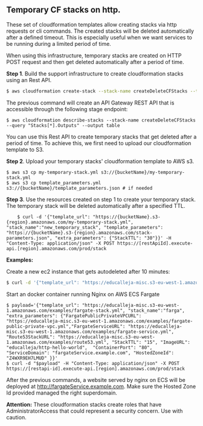 

Temporary CF stacks on http.
----------------------------

These set of cloudformation templates allow creating stacks via http requests or cli commands.
The created stacks will be deleted automatically after a defined timeout. This is especially useful when we want services to be running during a limited period of time. 

When using this infrastructure, temporary stacks are created on HTTP POST request and then get deleted automatically after a period of time.

**Step 1**. Build the support infrastructure to create cloudformation stacks using an Rest API.

```bash
$ aws cloudformation create-stack --stack-name createDeleteCFStacks --template-body file://createStacks.yml --capabilities CAPABILITY_NAMED_IAM 
```

The previous command will create an API Gateway REST API that is accessible through the following stage endpoint:
```
$ aws cloudformation describe-stacks --stack-name createDeleteCFStacks --query "Stacks[*].Outputs" --output table
```

You can use this Rest API to create temporary stacks that get deleted after a period of time. To achieve this, we first need to upload our cloudformation template to S3.

**Step 2**. Upload your temporary stacks' cloudformation template to AWS s3.
```
$ aws s3 cp my-temporary-stack.yml s3://{bucketName}/my-temporary-stack.yml
$ aws s3 cp template_parameters.yml s3://{bucketName}/template_parameters.json # if needed
```

**Step 3**. Use the resources created on step 1 to create your temporary stack. The temporary stack will be deleted automatically after a specified TTL.

```
    $ curl -d '{"template_url": "https://{bucketName}.s3-{region}.amazonaws.com/my-temporary-stack.yml", "stack_name":"new_temporary_stack", "template_parameters": "https://{bucketName}.s3-{region}.amazonaws.com/stack-parameters.json", "extra_parameters": {"StackTTL": "30"}}' -H "Content-Type: application/json" -X POST https://[restApiId].execute-api.[region].amazonaws.com/prod/stack
```

**Examples:**

Create a new ec2 instance that gets autodeleted after 10 minutes:

```bash
$ curl -d '{"template_url": "https://educalleja-misc.s3-eu-west-1.amazonaws.com/examples/ec2-instance-autodelete.yml", "stack_name":"ec2instance", "extra_parameters": {"StackTTL": "10"}}' -H "Content-Type: application/json" -X POST https://[restapi-id].execute-api.[region].amazonaws.com/prod/stack
```

Start an docker container running Nginx on AWS ECS Fargate
```
$ payload='{"template_url": "https://educalleja-misc.s3-eu-west-1.amazonaws.com/examples/fargate-stack.yml", "stack_name":"farga", "extra_parameters": {"FargatePublicPrivateVPCURL": "https://educalleja-misc.s3-eu-west-1.amazonaws.com/examples/fargate-public-private-vpc.yml","FargateServiceURL": "https://educalleja-misc.s3-eu-west-1.amazonaws.com/examples/fargate-service.yml", "Route53StackURL": "https://educalleja-misc.s3-eu-west-1.amazonaws.com/examples/route53.yml", "StackTTL": "15", "ImageURL": "educalleja/http-hello-world",  "ContainerPort": "80", "ServiceDomain": "fargateService.example.com", "HostedZoneId": "Z4WXR9EH7LMUD" }}'
$ curl -d "$payload" -H "Content-Type: application/json" -X POST https://[restapi-id].execute-api.[region].amazonaws.com/prod/stack
```
After the previous commands, a website served by nginx on ECS will be deployed at http://fargateService.example.com. Make sure the Hosted Zone Id provided managed the right superdomain.

**Attention:** 
These cloudformation stacks create roles that have AdministratorAccess that could represent a security concern. Use with caution.
